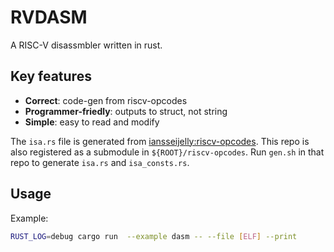 # RVDASM

A RISC-V disassmbler written in rust.

## Key features

* **Correct**: code-gen from riscv-opcodes
* **Programmer-friedly**: outputs to struct, not string
* **Simple**: easy to read and modify

The `isa.rs` file is generated from [iansseijelly:riscv-opcodes](https://github.com/iansseijelly/riscv-opcodes).
This repo is also registered as a submodule in `${ROOT}/riscv-opcodes`.
Run `gen.sh` in that repo to generate `isa.rs` and `isa_consts.rs`.

## Usage

Example:

```bash
RUST_LOG=debug cargo run  --example dasm -- --file [ELF] --print
```
